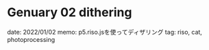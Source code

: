 # Genuary 02 dithering

date: 2022/01/02
memo: p5.riso.jsを使ってディザリング
tag: riso, cat, photoprocessing
